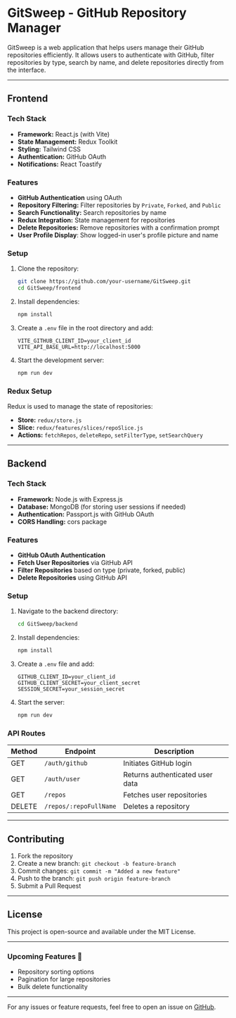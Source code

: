# GitSweep - GitHub Repository Manager

GitSweep is a web application that helps users manage their GitHub repositories efficiently. It allows users to authenticate with GitHub, filter repositories by type, search by name, and delete repositories directly from the interface.

---

## Frontend

### Tech Stack

- **Framework:** React.js (with Vite)
- **State Management:** Redux Toolkit
- **Styling:** Tailwind CSS
- **Authentication:** GitHub OAuth
- **Notifications:** React Toastify

### Features

- **GitHub Authentication** using OAuth
- **Repository Filtering:** Filter repositories by `Private`, `Forked`, and `Public`
- **Search Functionality:** Search repositories by name
- **Redux Integration:** State management for repositories
- **Delete Repositories:** Remove repositories with a confirmation prompt
- **User Profile Display**: Show logged-in user's profile picture and name

### Setup

1. Clone the repository:
   ```sh
   git clone https://github.com/your-username/GitSweep.git
   cd GitSweep/frontend
   ```
2. Install dependencies:
   ```sh
   npm install
   ```
3. Create a `.env` file in the root directory and add:
   ```env
   VITE_GITHUB_CLIENT_ID=your_client_id
   VITE_API_BASE_URL=http://localhost:5000
   ```
4. Start the development server:
   ```sh
   npm run dev
   ```

### Redux Setup

Redux is used to manage the state of repositories:

- **Store:** `redux/store.js`
- **Slice:** `redux/features/slices/repoSlice.js`
- **Actions:** `fetchRepos`, `deleteRepo`, `setFilterType`, `setSearchQuery`

---

## Backend

### Tech Stack

- **Framework:** Node.js with Express.js
- **Database:** MongoDB (for storing user sessions if needed)
- **Authentication:** Passport.js with GitHub OAuth
- **CORS Handling:** cors package

### Features

- **GitHub OAuth Authentication**
- **Fetch User Repositories** via GitHub API
- **Filter Repositories** based on type (private, forked, public)
- **Delete Repositories** using GitHub API

### Setup

1. Navigate to the backend directory:
   ```sh
   cd GitSweep/backend
   ```
2. Install dependencies:
   ```sh
   npm install
   ```
3. Create a `.env` file and add:
   ```env
   GITHUB_CLIENT_ID=your_client_id
   GITHUB_CLIENT_SECRET=your_client_secret
   SESSION_SECRET=your_session_secret
   ```
4. Start the server:
   ```sh
   npm run dev
   ```

### API Routes

| Method | Endpoint               | Description                     |
| ------ | ---------------------- | ------------------------------- |
| GET    | `/auth/github`         | Initiates GitHub login          |
| GET    | `/auth/user`           | Returns authenticated user data |
| GET    | `/repos`               | Fetches user repositories       |
| DELETE | `/repos/:repoFullName` | Deletes a repository            |

---

## Contributing

1. Fork the repository
2. Create a new branch: `git checkout -b feature-branch`
3. Commit changes: `git commit -m "Added a new feature"`
4. Push to the branch: `git push origin feature-branch`
5. Submit a Pull Request

---

## License

This project is open-source and available under the MIT License.

---

### Upcoming Features 🚀

- Repository sorting options
- Pagination for large repositories
- Bulk delete functionality

---

For any issues or feature requests, feel free to open an issue on [GitHub](https://github.com/your-username/GitSweep/issues).

